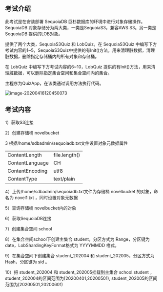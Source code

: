 ## 考试介绍

此考试是在安装部署 SequoiaDB 巨杉数据库的环境中进行对象存储操作。SequoiaDB 对象存储分为两大类，一类是SequoiaS3，兼容AWS S3。另一类是SequoiaDB 提供的LOB对象。

提供了两个大类，SequoiaS3Quiz 和 LobQuiz，在 SequoiaS3Quiz 中编写下方考试内容的1~5，SequoiaS3Quiz中提供的有Init()方法，用来清理脏数据，清理脏数据，删除指定存储桶内的所有对象和存储桶。

在 LobQuiz 中编写下方考试内容的6~10，LobQuiz 提供的有Init()方法，用来清理脏数据，可以删除指定集合空间和集合空间内的集合。

主程序为QuizApp，在该类通过调用方法执行代码。

![image-20200416120450073](https://doc.shiyanlou.com/courses/1737/1207281/d2f1993f2dd44253cb79f61ac50d036e-0)



## 考试内容

1）获取S3连接

2）创建存储桶 novelbucket

3 根据/home/sdbadmin/sequoiadb.txt文件设置对象元数据属性

|                 |               |
| --------------- | ------------- |
| ContentLength   | file.length() |
| ContentLanguage | CH            |
| ContentEncoding | utf8          |
| ContentType     | text/plain    |

4）上传/home/sdbadmin/sequoiadb.txt文件为存储桶 novelbucket 的对象，命名为 novel1.txt ，同时设置对象元数据

5）查询存储桶 novelbucket内的对象

6）获取SequoiaDB连接

7）创建集合空间 school

8）在集合空间school下创建主集合 student，分区方式为 Range，分区键为date，LobShardingKeyFormat格式为 YYYYMMDD 格式。

9）在集合空间下创建集合 student_202004 和 student_202005，分区方式为Hash，分区键为 sid 。

10）把 student_202004  和 student_202005挂载到主集合 school.student ，student_202004的区间范围为[20200401,20200501), student_202005的区间范围为[20200501,20200601)

